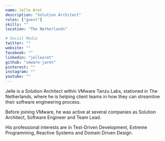 ```yaml
---
name: Jelle Aret
description: "Solution Architect"
roles: ["guest"]
skills: ""
location: "The Netherlands"

# Social Media
twitter: ""
website: ""
facebook: ""
linkedin: "jellearet"
github: "vmware-jaret"
pinterest: ""
instagram: ""
youtube: ""
---
```

<!-- markdownlint-disable MD041-->
Jelle is a Solution Architect within VMware Tanzu Labs, stationed in The Netherlands, where he is helping client teams in how they can streamline their software engineering process.

Before joining VMware, he was active at several companies as Solution Architect, Software Engineer and Team Lead.

His professional interests are in Test-Driven Development, Extreme Programming, Reactive Systems and Domain Driven Design.

<!--more-->
